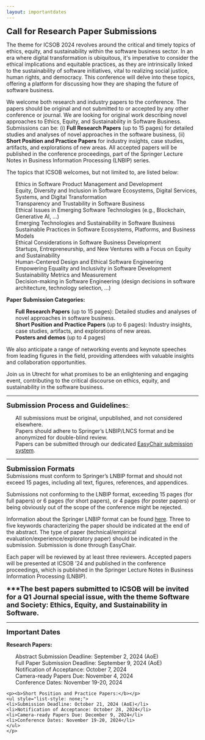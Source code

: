 ```yaml
---
layout: importantdates
---
```


<b style="font-size: 22px" id="CallForResearchPapers">Call for Research Paper Submissions</b>

The theme for ICSOB 2024 revolves around the critical and timely topics of ethics, equity, and sustainability within the software business sector. In an era where digital transformation is ubiquitous, it's imperative to consider the ethical implications and equitable practices, as they are intrinsically linked to the sustainability of software initiatives, vital to realizing social justice, human rights, and democracy. This conference will delve into these topics, offering a platform for discussing how they are shaping the future of software business.

We welcome both research and industry papers to the conference. The papers should be original and not submitted to or accepted by any other conference or journal. We are looking for original work describing novel approaches to Ethics, Equity, and Sustainability in Software Business. Submissions can be: (i) <b>Full Research Papers</b> (up to 15 pages) for detailed studies and analyses of novel approaches in the software business, (ii) <b>Short Position and Practice Papers</b> for industry insights, case studies, artifacts, and explorations of new areas. All accepted papers will be published in the conference proceedings, part of the Springer Lecture Notes in Business Information Processing (LNBIP) series. 

The topics that ICSOB welcomes, but not limited to, are listed below:

<ul style="list-style: none;">
            <li>Ethics in Software Product Management and Development</li>
            <li>Equity, Diversity and Inclusion in Software Ecosystems, Digital Services, Systems, and Digital Transformation</li>
            <li>Transparency and Trustability in Software Business</li>
            <li>Ethical Issues in Emerging Software Technologies (e.g., Blockchain, Generative AI, …)</li>
            <li>Emerging Technologies and Sustainability in Software Business</li>
            <li>Sustainable Practices in Software Ecosystems, Platforms, and Business Models</li>
            <li>Ethical Considerations in Software Business Development</li>
            <li>Startups, Entrepreneurship, and New Ventures with a Focus on Equity and Sustainability</li>
            <li>Human-Centered Design and Ethical Software Engineering</li>
            <li>Empowering Equality and Inclusivity in Software Development</li>
            <li>Sustainability Metrics and Measurement</li>
            <li>Decision-making in Software Engineering (design decisions in software architecture, technology selection, ...)</li>
        </ul>   

<b> Paper Submission Categories: </b>
  <ul style="list-style: none;">
      <li><b>Full Research Papers</b> (up to 15 pages): Detailed studies and analyses of novel approaches in software business.</li>
      <li><b>Short Position and Practice Papers</b> (up to 6 pages): Industry insights, case studies, artifacts, and explorations of new areas.
</li>
      <li><b>Posters and demos</b> (up to 4 pages)</li>
  </ul>  

We also anticipate a range of networking events and keynote speeches from leading figures in the field, providing attendees with valuable insights and collaboration opportunities.

Join us in Utrecht for what promises to be an enlightening and engaging event, contributing to the critical discourse on ethics, equity, and sustainability in the software business.

<hr>
<b style="font-size: 18px">Submission Process and Guidelines:</b>:
<ul style="list-style: none;">
            <li>All submissions must be original, unpublished, and not considered elsewhere.
</li>
            <li>Papers should adhere to Springer’s LNBIP/LNCS format and be anonymized for double-blind review.
</li>
            <li>Papers can be submitted through our dedicated <a href="https://easychair.org/conferences/?conf=icsob2024" target="_blank">EasyChair submission system</a>.
</li>
  </ul>


<hr>
<b style="font-size: 18px" id="SubmissionFormats">Submission Formats</b><br>
Submissions must conform to Springer’s LNBIP format and should not exceed 15 pages, including all text, figures, references, and appendices.

Submissions not conforming to the LNBIP format, exceeding 15 pages (for full papers) or 6 pages (for short papers), or 4 pages (for poster papers) or being obviously out of the scope of the conference might be rejected.

Information about the Springer LNBIP format can be found <a href="https://www.springer.com/gp/authors-editors/conference-proceedings/conference-proceedings-guidelines" target="_blank">here</a>. Three to five keywords characterizing the paper should be indicated at the end of the abstract. The type of paper (technical/empirical evaluation/experience/exploratory paper) should be indicated in the submission. Submission is done through EasyChair.

Each paper will be reviewed by at least three reviewers. Accepted papers will be presented at ICSOB ’24 and published in the conference proceedings, which is published in the Springer Lecture Notes in Business Information Processing (LNBIP).

<b style="font-size: 18px">***The best papers submitted to ICSOB will be invited for a Q1 Journal special issue, with the theme Software and Society: Ethics, Equity, and Sustainability in Software.</b><br>

<hr>

<b style="font-size: 18px" id="ImportantDates">Important Dates</b><br>
<p class="lead">
    <p><b>Research Papers:</b>
    <ul style="list-style: none;">
  <li>Abstract Submission Deadline: September 2, 2024 (AoE) </li>
    <li>Full Paper Submission Deadline: September 9, 2024 (AoE)</li>
    <li>Notification of Acceptance: October 7, 2024</li>
    <li>Camera-ready Papers Due: November 4, 2024</li>
    <li>Conference Dates: November 19-20, 2024</li>
    </ul>
    
    <p><b>Short Position and Practice Papers:</b></p>
    <ul style="list-style: none;">
    <li>Submission Deadline: October 21, 2024 (AoE)</li>
    <li>Notification of Acceptance: October 28, 2024</li>
    <li>Camera-ready Papers Due: December 9, 2024</li>
    <li>Conference Dates: November 19-20, 2024</li>
    </ul>
    </p>
